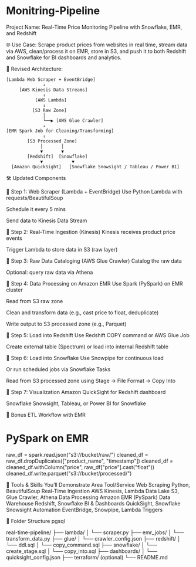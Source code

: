 # Monitring-Pipeline

Project Name: Real-Time Price Monitoring Pipeline with Snowflake, EMR, and Redshift

🌐 Use Case:
Scrape product prices from websites in real time, stream data via AWS, clean/process it on EMR, store in S3, and push it to both Redshift and Snowflake for BI dashboards and analytics.

🧱 Revised Architecture:


```
[Lambda Web Scraper + EventBridge]
              ↓
     [AWS Kinesis Data Streams]
              ↓
           [AWS Lambda]
              ↓
          [S3 Raw Zone]
              │
              └──▶ [AWS Glue Crawler]
              ↓
[EMR Spark Job for Cleaning/Transforming]
              ↓
        [S3 Processed Zone]
             │       │
             ▼       ▼
        [Redshift]  [Snowflake]
             ▼           ▼
  [Amazon QuickSight]   [Snowflake Snowsight / Tableau / Power BI]
```







🛠️ Updated Components

🔹 Step 1: 
Web Scraper (Lambda + EventBridge)
Use Python Lambda with requests/BeautifulSoup

Schedule it every 5 mins

Send data to Kinesis Data Stream

🔹 Step 2: 
Real-Time Ingestion (Kinesis)
Kinesis receives product price events

Trigger Lambda to store data in S3 (raw layer)

🔹 Step 3: 
Raw Data Cataloging (AWS Glue Crawler)
Catalog the raw data

Optional: query raw data via Athena

🔹 Step 4:
Data Processing on Amazon EMR
Use Spark (PySpark) on EMR cluster

Read from S3 raw zone

Clean and transform data (e.g., cast price to float, deduplicate)

Write output to S3 processed zone (e.g., Parquet)

🔹 Step 5: 
Load into Redshift
Use Redshift COPY command or AWS Glue Job

Create external table (Spectrum) or load into internal Redshift table

🔹 Step 6: 
Load into Snowflake
Use Snowpipe for continuous load

Or run scheduled jobs via Snowflake Tasks

Read from S3 processed zone using Stage → File Format → Copy Into

🔹 Step 7: 
Visualization
Amazon QuickSight for Redshift dashboard

Snowflake Snowsight, Tableau, or Power BI for Snowflake



🔁 Bonus ETL Workflow with EMR

# PySpark on EMR
raw_df = spark.read.json("s3://bucket/raw/")
cleaned_df = raw_df.dropDuplicates(["product_name", "timestamp"])
cleaned_df = cleaned_df.withColumn("price", raw_df["price"].cast("float"))
cleaned_df.write.parquet("s3://bucket/processed/")




🧠 Tools & Skills You’ll Demonstrate
Area	                                                  Tool/Service
Web Scraping	                                    Python, BeautifulSoup
Real-Time Ingestion	                             AWS Kinesis, Lambda
Data Lake	                                   S3, Glue Crawler, Athena
Data Processing	                                     Amazon EMR (PySpark)
Data Warehouse	                                     Redshift, Snowflake
BI & Dashboards	                                 QuickSight, Snowflake Snowsight
Automation	                              EventBridge, Snowpipe, Lambda Triggers

📁 Folder Structure
pgsql

real-time-pipeline/
├── lambda/
│   └── scraper.py
├── emr_jobs/
│   └── transform_data.py
├── glue/
│   └── crawler_config.json
├── redshift/
│   └── ddl.sql
│   └── copy_command.sql
├── snowflake/
│   └── create_stage.sql
│   └── copy_into.sql
├── dashboards/
│   └── quicksight_config.json
├── terraform/ (optional)
└── README.md
